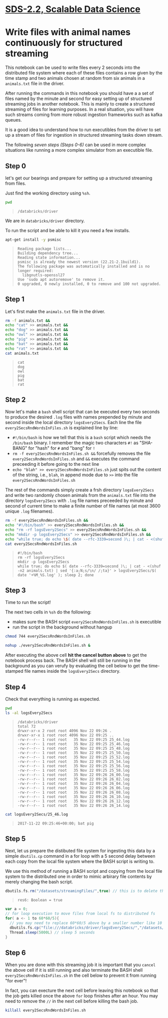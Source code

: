 [SDS-2.2, Scalable Data Science](https://lamastex.github.io/scalable-data-science/sds/2/2/)
===========================================================================================

Write files with animal names continuously for structured streaming
===================================================================

This notebook can be used to write files every 2 seconds into the distributed file system where each of these files contains a row given by the time stamp and two animals chosen at random from six animals in a `animals.txt` file in the driver.

After running the commands in this notebook you should have a a set of files named by the minute and second for easy setting up of structured streaming jobs in another notebook. This is mainly to create a structured streaming of files for learning purposes. In a real situation, you will have such streams coming from more robust ingestion frameworks such as kafka queues.

It is a good idea to understand how to run executibles from the driver to set up a stream of files for ingestion in structured streaming tasks down stream.

The following *seven steps (Steps 0-6)* can be used in more complex situations like running a more complex simulator from an executible file.

Step 0
------

let's get our bearings and prepare for setting up a structured streaming from files.

Just find the working directory using `%sh`.

``` sh
pwd
```

>     /databricks/driver

We are in `databricks/driver` directory.

To run the script and be able to kill it you need a few installs.

``` sh
apt-get install -y psmisc
```

>     Reading package lists...
>     Building dependency tree...
>     Reading state information...
>     psmisc is already the newest version (22.21-2.1build1).
>     The following package was automatically installed and is no longer required:
>       libgnutls-openssl27
>     Use 'sudo apt autoremove' to remove it.
>     0 upgraded, 0 newly installed, 0 to remove and 100 not upgraded.

Step 1
------

Let's first make the `animals.txt` file in the driver.

``` sh
rm -f animals.txt &&
echo "cat" >> animals.txt &&
echo "dog" >> animals.txt &&
echo "owl" >> animals.txt &&
echo "pig" >> animals.txt &&
echo "bat" >> animals.txt &&
echo "rat" >> animals.txt &&
cat animals.txt
```

>     cat
>     dog
>     owl
>     pig
>     bat
>     rat

Step 2
------

Now let's make a `bash` shell script that can be executed every two seconds to produce the desired `.log` files with names prepended by minute and second inside the local directory `logsEvery2Secs`. Each line the file `every2SecsRndWordsInFiles.sh` is explained line by line:

-   `#!/bin/bash` is how we tell that this is a `bash` script which needs the `/bin/bash` binary. I remember the magic two characters `#!` as "SHA-BANG" for "hash" for `#` and "bang" for `!`
-   `rm -f every2SecsRndWordsInFiles.sh &&` forcefully removes the file `every2SecsRndWordsInFiles.sh` and `&&` executes the command preceeding it before going to the next line
-   `echo "blah" >> every2SecsRndWordsInFiles.sh` just spits out the content of the string, i.e., `blah`, in append mode due to `>>` into the file `every2SecsRndWordsInFiles.sh`

The rest of the commands simply create a frsh directory `logsEvery2Secs` and write two randomly chosen animals from the `animals.txt` file into the directory `logsEvery2Secs` with `.log` file names preceeded by minute and second of current time to make a finite number of file names (at most 3600 unique `.log` filenames).

``` sh
rm -f every2SecsRndWordsInFiles.sh &&
echo "#!/bin/bash" >> every2SecsRndWordsInFiles.sh &&
echo "rm -rf logsEvery2Secs" >> every2SecsRndWordsInFiles.sh &&
echo "mkdir -p logsEvery2Secs" >> every2SecsRndWordsInFiles.sh &&
echo "while true; do echo \$( date --rfc-3339=second )\; | cat - <(shuf -n2 animals.txt) | sed '$!{:a;N;s/\n/ /;ta}' > logsEvery2Secs/\$( date '+%M_%S.log' ); sleep 2; done" >> every2SecsRndWordsInFiles.sh &&
cat every2SecsRndWordsInFiles.sh
```

>     #!/bin/bash
>     rm -rf logsEvery2Secs
>     mkdir -p logsEvery2Secs
>     while true; do echo $( date --rfc-3339=second )\; | cat - <(shuf -n2 animals.txt) | sed '{:a;N;s/\n/ /;ta}' > logsEvery2Secs/$( date '+%M_%S.log' ); sleep 2; done

Step 3
------

Time to run the script!

The next two cells in `%sh` do the following:

-   makes sure the BASH script `every2SecsRndWordsInFiles.sh` is executible
-   run the script in the background without hangup

``` sh
chmod 744 every2SecsRndWordsInFiles.sh
```

``` sh
nohup ./every2SecsRndWordsInFiles.sh & 
```

After executing the above cell **hit the cancel button above** to get the notebook process back. The BASH shell will still be running in the background as you can verufy by evaluating the cell below to get the time-stamped file names inside the `logsEvery2Secs` directory.

Step 4
------

Check that everything is running as expected.

``` sh
pwd
ls -al logsEvery2Secs
```

>     /databricks/driver
>     total 72
>     drwxr-xr-x 2 root root 4096 Nov 22 09:26 .
>     drwxr-xr-x 1 root root 4096 Nov 22 09:25 ..
>     -rw-r--r-- 1 root root   35 Nov 22 09:25 25_44.log
>     -rw-r--r-- 1 root root   35 Nov 22 09:25 25_46.log
>     -rw-r--r-- 1 root root   35 Nov 22 09:25 25_48.log
>     -rw-r--r-- 1 root root   35 Nov 22 09:25 25_50.log
>     -rw-r--r-- 1 root root   35 Nov 22 09:25 25_52.log
>     -rw-r--r-- 1 root root   35 Nov 22 09:25 25_54.log
>     -rw-r--r-- 1 root root   35 Nov 22 09:25 25_56.log
>     -rw-r--r-- 1 root root   35 Nov 22 09:25 25_58.log
>     -rw-r--r-- 1 root root   35 Nov 22 09:26 26_00.log
>     -rw-r--r-- 1 root root   35 Nov 22 09:26 26_02.log
>     -rw-r--r-- 1 root root   35 Nov 22 09:26 26_04.log
>     -rw-r--r-- 1 root root   35 Nov 22 09:26 26_06.log
>     -rw-r--r-- 1 root root   35 Nov 22 09:26 26_08.log
>     -rw-r--r-- 1 root root   35 Nov 22 09:26 26_10.log
>     -rw-r--r-- 1 root root   35 Nov 22 09:26 26_12.log
>     -rw-r--r-- 1 root root   35 Nov 22 09:26 26_14.log

``` sh
cat logsEvery2Secs/25_46.log
```

>     2017-11-22 09:25:46+00:00; bat pig

Step 5
------

Next, let us prepare the distibuted file system for ingesting this data by a simple `dbutils.cp` command in a for loop with a 5 second delay between each copy from the local file system where the BASH script is writing to.

We use this method of running a BASH script and copying from the local file system to the distributed one in order to mimic arbirary file contents by merely changing the bash script.

``` scala
dbutils.fs.rm("/datasets/streamingFiles/",true) // this is to delete the directory before staring a job
```

>     res6: Boolean = true

``` scala
var a = 0;
// for loop execution to move files from local fs to distributed fs
for( a <- 1 to 60*60/5){ 
  // you may need to replace 60*60/5 above by a smaller number like 10 or 20 in the CE depending on how many files of your quota you have used up already
  dbutils.fs.cp("file:///databricks/driver/logsEvery2Secs/","/datasets/streamingFiles/",true)
  Thread.sleep(5000L) // sleep 5 seconds
}
```

Step 6
------

When you are done with this streaming job it is important that you `cancel` the above cell if it is still running and also terminate the BASH shell `every2SecsRndWordsInFiles.sh` in the cell below to prevent it from running "for ever"!

In fact, you can execture the next cell before leaving this notebook so that the job gets killed once the above `for` loop finishes after an hour. You may need to remove the `//` in the next cell before killing the bash job.

``` sh
killall every2SecsRndWordsInFiles.sh
```

